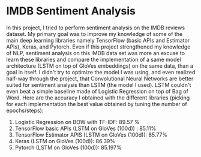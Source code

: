 # IMDB Sentiment Analysis
In this project, I tried to perform sentiment analysis on the IMDB reviews dataset.
My primary goal was to improve my knowledge of some of the main deep learning libraries namely TensorFlow (basic APIs and Estimator APIs), Keras, and Pytorch. Even if this project strengthened my knowledge of NLP, sentiment analysis on this IMDB data set was more an excuse to learn these libraries and compare the implementation of a same model architecture (LSTM on top of GloVes embeddings) on the same data, than a goal in itself. I didn't try to optimize the model I was using, and even realized half-way through the project, that Convolutional Neural Networks are better suited for sentiment analysis than LSTM (the model I used). LSTM couldn't even beat a simple baseline made of Logistic Regression on top of Bag of Word.
Here are the accuracy I obtained with the different libraries (picking for each implementation the best value obtained by tuning the number of epochs/steps):
1. Logistic Regression on BOW with TF-IDF: 89.57 \%
2. TensorFlow basic APIs (LSTM on GloVes (100d)) : 85.11\%
3. TensorFlow Estimator APIS (LSTM on GloVes (100d)): 85.77\%
4. Keras (LSTM on GloVes (100d)): 86.39\%
5. Pytorch (LSTM on GloVes (100d)): 85.197\%

